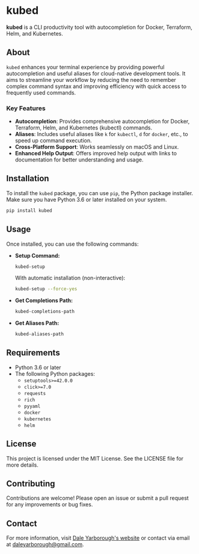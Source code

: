 # kubed

**kubed** is a CLI productivity tool with autocompletion for Docker, Terraform, Helm, and Kubernetes.

## About

`kubed` enhances your terminal experience by providing powerful autocompletion and useful aliases for cloud-native development tools. It aims to streamline your workflow by reducing the need to remember complex command syntax and improving efficiency with quick access to frequently used commands.

### Key Features

- **Autocompletion**: Provides comprehensive autocompletion for Docker, Terraform, Helm, and Kubernetes (kubectl) commands.
- **Aliases**: Includes useful aliases like `k` for `kubectl`, `d` for `docker`, etc., to speed up command execution.
- **Cross-Platform Support**: Works seamlessly on macOS and Linux.
- **Enhanced Help Output**: Offers improved help output with links to documentation for better understanding and usage.

## Installation

To install the `kubed` package, you can use `pip`, the Python package installer. Make sure you have Python 3.6 or later installed on your system.

```bash
pip install kubed
```

## Usage

Once installed, you can use the following commands:

- **Setup Command:**
  ```bash
  kubed-setup
  ```
  
  With automatic installation (non-interactive):
  ```bash
  kubed-setup --force-yes
  ```

- **Get Completions Path:**
  ```bash
  kubed-completions-path
  ```

- **Get Aliases Path:**
  ```bash
  kubed-aliases-path
  ```

## Requirements

- Python 3.6 or later
- The following Python packages:
  - `setuptools>=42.0.0`
  - `click>=7.0`
  - `requests`
  - `rich`
  - `pyyaml`
  - `docker`
  - `kubernetes`
  - `helm`

## License

This project is licensed under the MIT License. See the LICENSE file for more details.

## Contributing

Contributions are welcome! Please open an issue or submit a pull request for any improvements or bug fixes.

## Contact

For more information, visit [Dale Yarborough's website](https://cmds.daleyarborough.com) or contact via email at daleyarborough@gmail.com. 